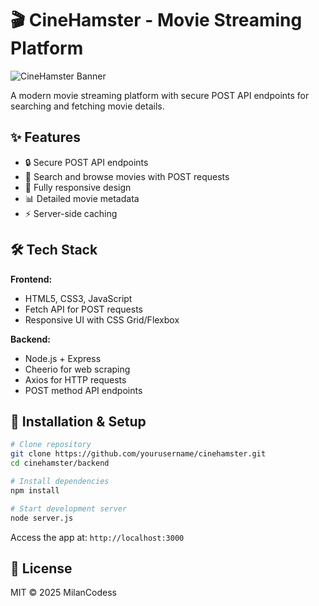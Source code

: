 
# 🎬 CineHamster - Movie Streaming Platform

![CineHamster Banner](https://i.ibb.co/DxLVqDv/Screenshot-2025-05-16-003236.png)

A modern movie streaming platform with secure POST API endpoints for searching and fetching movie details.

## ✨ Features

- 🔒 Secure POST API endpoints
- 🎥 Search and browse movies with POST requests
- 📱 Fully responsive design
- 📊 Detailed movie metadata
- ⚡ Server-side caching

## 🛠️ Tech Stack

**Frontend:**
- HTML5, CSS3, JavaScript
- Fetch API for POST requests
- Responsive UI with CSS Grid/Flexbox

**Backend:**
- Node.js + Express
- Cheerio for web scraping
- Axios for HTTP requests
- POST method API endpoints

## 🚀 Installation & Setup

```bash
# Clone repository
git clone https://github.com/yourusername/cinehamster.git
cd cinehamster/backend

# Install dependencies
npm install

# Start development server
node server.js
```

Access the app at: `http://localhost:3000`

## 📜 License

MIT © 2025 MilanCodess
